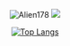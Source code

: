<div align="cener">
<div align="center">

![Alien178](https://github-readme-stats.vercel.app/api?username=Alien178&count_private=true&show_icons=true&hide_border=0&theme=synthwave&hide=contribs,issues,prs&show_icons=1)
  ![](https://github.com/Alien178/github-stats/blob/master/generated/overview.svg)

[![Top Langs](https://github-readme-stats.vercel.app/api/top-langs/?username=Alien178&layout=compact&langs_count=10&theme=synthwave&hide_border=1)](https://github.com/Alien178/)

</div>
</div>
